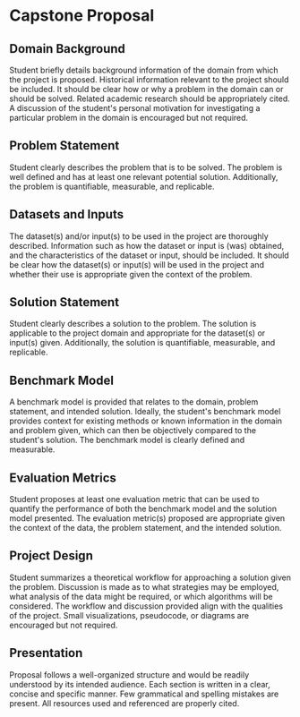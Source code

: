 # Capstone Proposal

## Domain Background
Student briefly details background information of the domain from which the project is proposed. Historical information relevant to the project should be included. It should be clear how or why a problem in the domain can or should be solved. Related academic research should be appropriately cited. A discussion of the student's personal motivation for investigating a particular problem in the domain is encouraged but not required.

## Problem Statement
Student clearly describes the problem that is to be solved. The problem is well defined and has at least one relevant potential solution. Additionally, the problem is quantifiable, measurable, and replicable.

## Datasets and Inputs
The dataset(s) and/or input(s) to be used in the project are thoroughly described. Information such as how the dataset or input is (was) obtained, and the characteristics of the dataset or input, should be included. It should be clear how the dataset(s) or input(s) will be used in the project and whether their use is appropriate given the context of the problem.

## Solution Statement
Student clearly describes a solution to the problem. The solution is applicable to the project domain and appropriate for the dataset(s) or input(s) given. Additionally, the solution is quantifiable, measurable, and replicable.

## Benchmark Model
A benchmark model is provided that relates to the domain, problem statement, and intended solution. Ideally, the student's benchmark model provides context for existing methods or known information in the domain and problem given, which can then be objectively compared to the student's solution. The benchmark model is clearly defined and measurable.

## Evaluation Metrics
Student proposes at least one evaluation metric that can be used to quantify the performance of both the benchmark model and the solution model presented. The evaluation metric(s) proposed are appropriate given the context of the data, the problem statement, and the intended solution.

## Project Design
Student summarizes a theoretical workflow for approaching a solution given the problem. Discussion is made as to what strategies may be employed, what analysis of the data might be required, or which algorithms will be considered. The workflow and discussion provided align with the qualities of the project. Small visualizations, pseudocode, or diagrams are encouraged but not required.

## Presentation
Proposal follows a well-organized structure and would be readily understood by its intended audience. Each section is written in a clear, concise and specific manner. Few grammatical and spelling mistakes are present. All resources used and referenced are properly cited.
